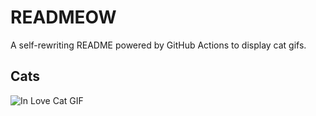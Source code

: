 # READMEOW

A self-rewriting README powered by GitHub Actions to display cat gifs.

## Cats

![In Love Cat GIF](https://media4.giphy.com/media/MDJ9IbxxvDUQM/200.gif?cid=9acd02da1kbzf4tkkex085zi24ekvgg24tkaxga5rp2oy8hl&ep=v1_gifs_search&rid=200.gif&ct=g)
